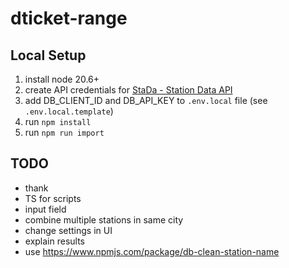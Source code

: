 # dticket-range

## Local Setup

1. install node 20.6+
1. create API credentials for [StaDa - Station Data API](https://developers.deutschebahn.com/db-api-marketplace/apis/product/stada/api/51622)
1. add DB_CLIENT_ID and DB_API_KEY to `.env.local` file (see `.env.local.template`)
1. run `npm install`
1. run `npm run import`

## TODO

- thank
- TS for scripts
- input field
- combine multiple stations in same city
- change settings in UI
- explain results
- use https://www.npmjs.com/package/db-clean-station-name
